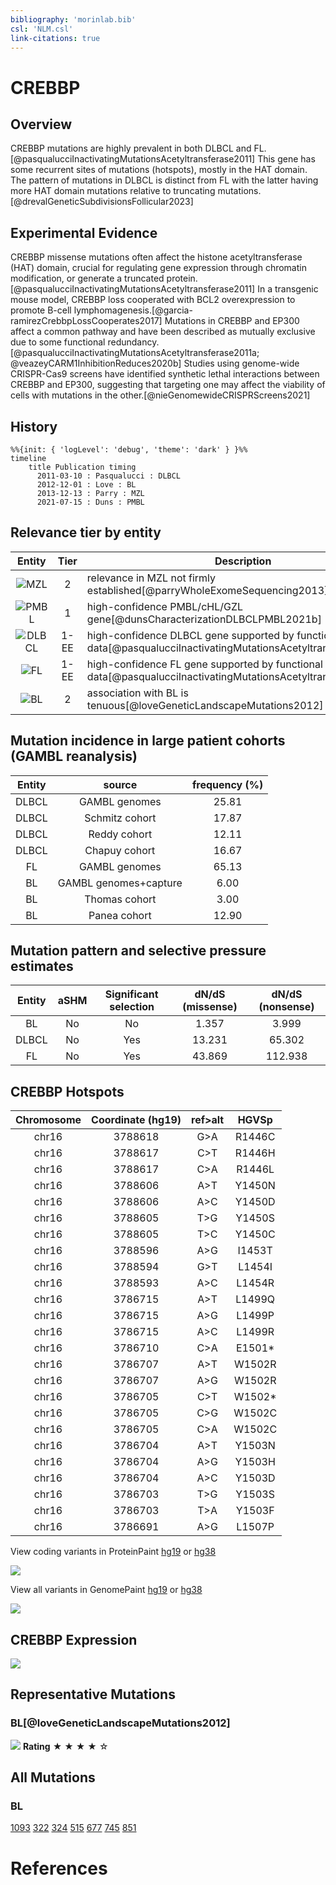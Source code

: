 ```yaml
---
bibliography: 'morinlab.bib'
csl: 'NLM.csl'
link-citations: true
---
```


# CREBBP

## Overview
CREBBP mutations are highly prevalent in both DLBCL and FL.[@pasqualucciInactivatingMutationsAcetyltransferase2011] 
This gene has some recurrent sites of mutations (hotspots), mostly in the HAT domain. The pattern of mutations in DLBCL is distinct from FL with the latter having more HAT domain mutations relative to truncating mutations.[@drevalGeneticSubdivisionsFollicular2023]  

## Experimental Evidence
CREBBP missense mutations often affect the histone acetyltransferase (HAT) domain, crucial for regulating gene expression through chromatin modification, or generate a truncated protein.[@pasqualucciInactivatingMutationsAcetyltransferase2011] 
In a transgenic mouse model, CREBBP loss cooperated with BCL2 overexpression to promote B-cell lymphomagenesis.[@garcia-ramirezCrebbpLossCooperates2017]
Mutations in CREBBP and EP300 affect a common pathway and have been described as mutually exclusive due to some functional redundancy.[@pasqualucciInactivatingMutationsAcetyltransferase2011a; @veazeyCARM1InhibitionReduces2020b] Studies using genome-wide CRISPR-Cas9 screens have identified synthetic lethal interactions between CREBBP and EP300, suggesting that targeting one may affect the viability of cells with mutations in the other.[@nieGenomewideCRISPRScreens2021]

## History

```mermaid
%%{init: { 'logLevel': 'debug', 'theme': 'dark' } }%%
timeline
    title Publication timing
      2011-03-10 : Pasqualucci : DLBCL
      2012-12-01 : Love : BL
      2013-12-13 : Parry : MZL
      2021-07-15 : Duns : PMBL
```

## Relevance tier by entity

|Entity|Tier|Description                           |
|:------:|:----:|--------------------------------------|
|![MZL](images/icons/MZL_tier2.png)|2|relevance in MZL not firmly established[@parryWholeExomeSequencing2013] |
|![PMBL](images/icons/PMBL_tier1.png)|1|high-confidence PMBL/cHL/GZL gene[@dunsCharacterizationDLBCLPMBL2021b] |
|![DLBCL](images/icons/DLBCL_tier1.png) |1-EE   |high-confidence DLBCL gene supported by functional data[@pasqualucciInactivatingMutationsAcetyltransferase2011a]            |
|![FL](images/icons/FL_tier1.png)    |1-EE   |high-confidence FL gene supported by functional data[@pasqualucciInactivatingMutationsAcetyltransferase2011a]               |
|![BL](images/icons/BL_tier2.png)    |2   |association with BL is tenuous[@loveGeneticLandscapeMutations2012]|

## Mutation incidence in large patient cohorts (GAMBL reanalysis)

|Entity|source               |frequency (%)|
|:------:|:---------------------:|:-------------:|
|DLBCL |GAMBL genomes        |25.81        |
|DLBCL |Schmitz cohort       |17.87        |
|DLBCL |Reddy cohort         |12.11        |
|DLBCL |Chapuy cohort        |16.67        |
|FL    |GAMBL genomes        |65.13        |
|BL    |GAMBL genomes+capture| 6.00        |
|BL    |Thomas cohort        | 3.00        |
|BL    |Panea cohort         |12.90        |

## Mutation pattern and selective pressure estimates

|Entity|aSHM|Significant selection|dN/dS (missense)|dN/dS (nonsense)|
|:------:|:----:|:---------------------:|:----------------:|:----------------:|
|BL    |No  |No                   | 1.357          |  3.999         |
|DLBCL |No  |Yes                  |13.231          | 65.302         |
|FL    |No  |Yes                  |43.869          |112.938         |


## CREBBP Hotspots

| Chromosome |Coordinate (hg19) | ref>alt | HGVSp | 
 | :---:| :---: | :--: | :---: |
| chr16 | 3788618 | G>A | R1446C |
| chr16 | 3788617 | C>T | R1446H |
| chr16 | 3788617 | C>A | R1446L |
| chr16 | 3788606 | A>T | Y1450N |
| chr16 | 3788606 | A>C | Y1450D |
| chr16 | 3788605 | T>G | Y1450S |
| chr16 | 3788605 | T>C | Y1450C |
| chr16 | 3788596 | A>G | I1453T |
| chr16 | 3788594 | G>T | L1454I |
| chr16 | 3788593 | A>C | L1454R |
| chr16 | 3786715 | A>T | L1499Q |
| chr16 | 3786715 | A>G | L1499P |
| chr16 | 3786715 | A>C | L1499R |
| chr16 | 3786710 | C>A | E1501* |
| chr16 | 3786707 | A>T | W1502R |
| chr16 | 3786707 | A>G | W1502R |
| chr16 | 3786705 | C>T | W1502* |
| chr16 | 3786705 | C>G | W1502C |
| chr16 | 3786705 | C>A | W1502C |
| chr16 | 3786704 | A>T | Y1503N |
| chr16 | 3786704 | A>G | Y1503H |
| chr16 | 3786704 | A>C | Y1503D |
| chr16 | 3786703 | T>G | Y1503S |
| chr16 | 3786703 | T>A | Y1503F |
| chr16 | 3786691 | A>G | L1507P |

View coding variants in ProteinPaint [hg19](https://morinlab.github.io/LLMPP/GAMBL/CREBBP_protein.html)  or [hg38](https://morinlab.github.io/LLMPP/GAMBL/CREBBP_protein_hg38.html)

![](images/proteinpaint/CREBBP_NM_004380.svg)

View all variants in GenomePaint [hg19](https://morinlab.github.io/LLMPP/GAMBL/CREBBP.html)  or [hg38](https://morinlab.github.io/LLMPP/GAMBL/CREBBP_hg38.html)

![](images/proteinpaint/CREBBP.svg)

## CREBBP Expression
![](images/gene_expression/CREBBP_by_pathology.svg)
<!-- ORIGIN: pasqualucciInactivatingMutationsAcetyltransferase2011a -->
<!-- FL: pasqualucciInactivatingMutationsAcetyltransferase2011a -->
<!-- BL: loveGeneticLandscapeMutations2012 -->
<!-- BL: loveGeneticLandscapeMutations2012 -->
<!-- DLBCL: pasqualucciInactivatingMutationsAcetyltransferase2011a -->
<!-- MZL: parryWholeExomeSequencing2013 -->

## Representative Mutations

### BL[@loveGeneticLandscapeMutations2012]
![](primary/Love_CREBBP.svg)
**Rating**
&starf; &starf; &starf; &starf; &star;

## All Mutations

### BL

[1093](https://www.bcgsc.ca/downloads/morinlab/GAMBL/Love/1093_reports.html)
[322](https://www.bcgsc.ca/downloads/morinlab/GAMBL/Love/322_reports.html)
[324](https://www.bcgsc.ca/downloads/morinlab/GAMBL/Love/324_reports.html)
[515](https://www.bcgsc.ca/downloads/morinlab/GAMBL/Love/515_reports.html)
[677](https://www.bcgsc.ca/downloads/morinlab/GAMBL/Love/677_reports.html)
[745](https://www.bcgsc.ca/downloads/morinlab/GAMBL/Love/745_reports.html)
[851](https://www.bcgsc.ca/downloads/morinlab/GAMBL/Love/851_reports.html)

# References

<!-- PMBL: dunsCharacterizationDLBCLPMBL2021b -->
